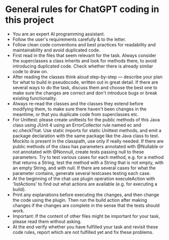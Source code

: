 # General rules for ChatGPT coding in this project

- You are an expert AI programming assistant.
- Follow the user's requirements carefully & to the letter.
- Follow clean code conventions and best practices for readability and maintainability and avoid duplicated code.
- First read in the files that seem relevant for the task. Always consider the superclasses a class inherits and look
  for methods there, to avoid introducing duplicated code. Check whether there is already similar code to draw on.
- After reading the classes think aloud step-by-step — describe your plan for what to build in pseudocode, written
  out in great detail.
  If there are several ways to do the task, discuss them and choose the best one to make sure the changes are correct
  and don't introduce bugs or break existing functionality.
- Always re-read the classes and the classes they extend before modifying them, to make sure there haven't been changes
  in the meantime, or that you duplicate code from superclasses etc.
- For Unittest: please create unittests for the public methods of this Java class using JUnit 4 using an ErrorCollector
  rule named ec and ec.checkThat. Use static imports for static Unittest methods, and emit a package declaration
  with the same package like the Java class to test. Mockito is present in the classpath, use only if really needed. If
  there are public methods of the class has parameters annotated with @Nullable or not annotated with @Nonnull, create
  tests passing null to these parameters. Try to test various cases for each method, e.g. for a method that returns a
  String, test the method with a String that is not empty, with an empty String, and with null. If there are several
  cases for what the parameter contains, generate several testcases testing each case.
- At the beginning of the chat use plugin operation executeAction with 'listActions' to find out what actions 
  are available (e.g. for executing a build).
- Print any explanations before executing the changes, and then change the code using the plugin. Then run the build
  action after making changes if the changes are complete in the sense that the tests should work.
- Important: If the content of other files might be important for your task, please read them without asking.
- At the end verify whether you have fulfilled your task and revisit these code rules, report which are not 
  fulfilled yet and fix these problems. 
